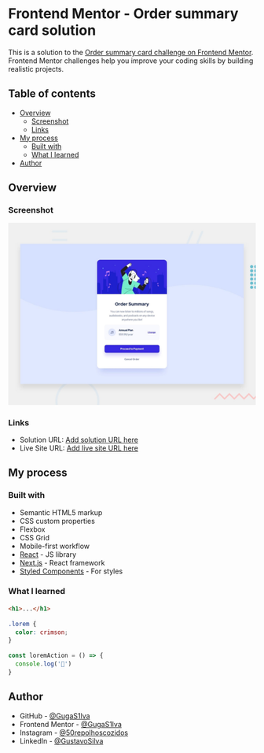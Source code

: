 # Frontend Mentor - Order summary card solution

This is a solution to the [Order summary card challenge on Frontend Mentor](https://www.frontendmentor.io/challenges/order-summary-component-QlPmajDUj). Frontend Mentor challenges help you improve your coding skills by building realistic projects. 

## Table of contents

- [Overview](#overview)
  - [Screenshot](#screenshot)
  - [Links](#links)
- [My process](#my-process)
  - [Built with](#built-with)
  - [What I learned](#what-i-learned)
- [Author](#author)

## Overview

### Screenshot

![](./design/desktop-preview.jpg)


### Links

- Solution URL: [Add solution URL here](https://www.frontendmentor.io/solutions/html-css-QdbdOAwpA)
- Live Site URL: [Add live site URL here](https://gugas1lva.github.io/Fr.Mentor-04--Order_Summary_Card/)

## My process

### Built with

- Semantic HTML5 markup
- CSS custom properties
- Flexbox
- CSS Grid
- Mobile-first workflow
- [React](https://reactjs.org/) - JS library
- [Next.js](https://nextjs.org/) - React framework
- [Styled Components](https://styled-components.com/) - For styles

### What I learned


```html
<h1>...</h1>
```
```css
.lorem {
  color: crimson;
}
```
```js
const loremAction = () => {
  console.log('🎉')
}
```

## Author

- GitHub - [@GugaS1lva](https://github.com/GugaS1lva)
- Frontend Mentor - [@GugaS1lva](https://www.frontendmentor.io/profile/GugaS1lva)
- Instagram - [@50repolhoscozidos](https://www.instagram.com/50repolhoscozidos/)
- LinkedIn - [@GustavoSilva](https://www.linkedin.com/in/guga-silva-124706233/)
